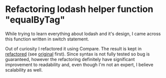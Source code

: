 # Refactoring lodash helper function "equalByTag"
While trying to learn everything about lodash and it's design, I came across this function written in switch statement.

Out of curiosity I refactored it using Compare. The result is kept in [refactored](./refactored.js) (see [original](./original.js) first). Since syntax is not fully tested so bug is guaranteed, however the refactoring definitely have significant improvement to readability and, even though I'm not an expert, I believe scalability as well.
